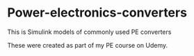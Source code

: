 # Power-electronics-converters
This is Simulink models of commonly used PE converters 

These were created as part of my PE course on Udemy.
